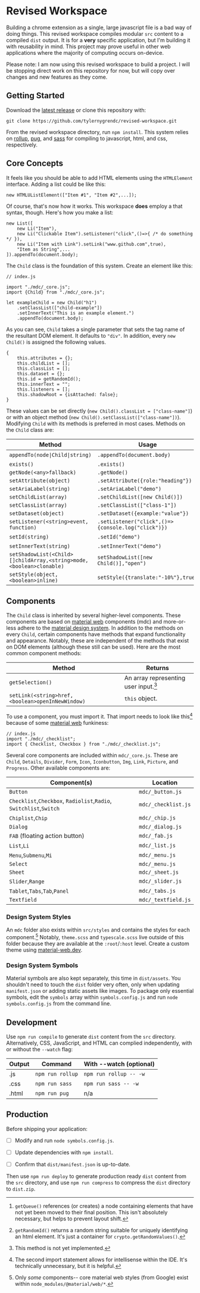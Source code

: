 # Revised Workspace

Building a chrome extension as a single, large javascript file is a bad way of doing things. This revised workspace compiles modular `src` content to a compiled `dist` output. It is for a **very** specific application, but I'm building it with reusability in mind. This project may prove useful in other web applications where the majority of computing occurs on-device.

Please note: I am now using this revised workspace to build a project. I will be stopping direct work on this repository for now, but will copy over changes and new features as they come.

## Getting Started

Download the [latest release](https://github.com/tylernygrendc/revised-workspace.git/releases/tag/v0.10`) or clone this repository with:

`git clone https://github.com/tylernygrendc/revised-workspace.git`

From the revised workspace directory, run `npm install`. This system relies on [rollup](https://rollupjs.org/), [pug](https://pugjs.org), and [sass](https://sass-lang.com) for compiling to javascript, html, and css, respectively. 

## Core Concepts

It feels like you should be able to add HTML elements using the `HTMLElement` interface. Adding a list could be like this:

```
new HTMLUListElement(["Item #1", "Item #2",...]);
```

Of course, that's now how it works. This workspace **does** employ a that syntax, though. Here's how you make a list:

```
new List([
    new Li("Item"),
    new Li("Clickable Item").setListener("click",()=>{ /* do something */ }),
    new Li("Item with Link").setLink("www.github.com",true),
    "Item as String",...
]).appendTo(document.body);
```

The `Child` class is the foundation of this system. Create an element like this:

```
// index.js

import "./mdc/_core.js";
import {Child} from "./mdc/_core.js";

let exampleChild = new Child("h1")
    .setClassList(["child-example"])
    .setInnerText("This is an example element.")
    .appendTo(document.body);
```

As you can see, `Child` takes a single parameter that sets the tag name of the resultant DOM element. It defaults to `"div"`. In addition, every `new Child()` is assigned the following values.
```
{
    this.attributes = {};
    this.childList = [];
    this.classList = [];
    this.dataset = {};
    this.id = getRandomId();
    this.innerText = "";
    this.listeners = [];
    this.shadowRoot = {isAttached: false};
}
```

These values can be set directly (`new Child().classList = ["class-name"]`) or with an object method (`new Child().setClassList(["class-name"])`). Modifying `Child` with its methods is preferred in most cases. Methods on the `Child` class are:

|Method|Usage|Default|Returns|
|---|---|---|---|
|`appendTo(node\|Child\|string)`|`.appendTo(document.body)`|`getQueue()`[^1]|`this`|
|`exists()`|`.exists()`||`boolean`|
|`getNode(<any>fallback)`|`.getNode()`|`null`|`HTMLElement`|
|`setAttribute(object)`|`.setAttribute({role:"heading"})`|`{}`|`this`|
|`setAriaLabel(string)`|`.setAriaLabel("demo")`|`""`|`this`|
|`setChildList(array)`|`.setChildList([new Child()])`|`[]`|`this`|
|`setClassList(array)`|`.setClassList(["class-1"])`|`[]`|`this`|
|`setDataset(object)`|`.setDataset({example:"value"})`|`{}`|`this`|
|`setListener(<string>event, function)`|`.setListener("click",()=>{console.log("click")})`|`""`,`function(){}`|`this`|
|`setId(string)`|`.setId("demo")`|`getRandomId()`[^2]|`this`|
|`setInnerText(string)`|`.setInnerText("demo")`|`""`|`this`|
|`setShadowList(<Child>[]childArray,<string>mode,<boolean>clonable)`|`setShadowList([new Child()],"open")`|`{isAttached:true, mode:"open", clonable:false}`|`this`|
|`setStyle(object,<boolean>inline)`|`setStyle({translate:"-10%"},true)`|`{},false`|`this`|

## Components

The `Child` class is inherited by several higher-level components. These components are based on [material web](https://material-web.dev/) components (mdc) and more-or-less adhere to the [material design system](https://m3.material.io/). In addition to the methods on every `Child`, certain components have methods that expand functionality and appearance. Notably, these are independent of the methods that exist on DOM elements (although these still can be used). Here are the most common component methods:

|Method|Returns|
|---|---|
|`getSelection()`|An array representing user input.[^3]|
|`setLink(<string>href,<boolean>openInNewWindow)`|`this` object.|

To use a component, you must import it. That import needs to look like this[^4] because of some [material web](https://material-web.dev/) funkiness:

```
// index.js
import "./mdc/_checklist";
import { Checklist, Checkbox } from "./mdc/_checklist.js";
```

Several core components are included within `mdc/_core.js`. These are `Child`, `Details`, `Divider`, `Form`, `Icon`, `Iconbutton`, `Img`, `Link`, `Picture`, and `Progress`. Other available components are:

|Component(s)|Location|
|---|---|
|`Button`|`mdc/_button.js`|
|`Checklist`,`Checkbox`, `Radiolist`,`Radio`, `Switchlist`,`Switch`|`mdc/_checklist.js`|
|`Chiplist`,`Chip`|`mdc/_chip.js`|
|`Dialog`|`mdc/_dialog.js`|
|`FAB` (floating action button)|`mdc/_fab.js`|
|`List`,`Li`|`mdc/_list.js`|
|`Menu`,`Submenu`,`Mi`|`mdc/_menu.js`|
|`Select`|`mdc/_menu.js`|
|`Sheet`|`mdc/_sheet.js`|
|`Slider`,`Range`|`mdc/_slider.js`|
|`Tablet`,`Tabs`,`Tab`,`Panel`|`mdc/_tabs.js`|
|`Textfield`|`mdc/_textfield.js`|

### Design System Styles

An `mdc` folder also exists within `src/styles` and contains the styles for each component.[^5] Notably, `theme.scss` and `typescale.scss` live outside of this folder because they are available at the `:root`/`:host` level. Create a custom theme using [material-web.dev](https://material-web.dev/).

### Design System Symbols

Material symbols are also kept separately, this time in `dist/assets`. You shouldn't need to touch the `dist` folder very often, only when updating `manifest.json` or adding static assets like images. To package only essential symbols, edit the `symbols` array within `symbols.config.js` and run `node symbols.config.js` from the command line.

## Development

Use `npm run compile` to generate `dist` content from the `src` directory. Alternatively, CSS, JavaScript, and HTML can complied independently, with or without the `--watch` flag:

|Output|Command|With --watch (optional)|
|---|---|---|
|.js|`npm run rollup`|`npm run rollup -- -w`|
|.css|`npm run sass`|`npm run sass -- -w`|
|.html|`npm run pug`|n/a|

## Production

Before shipping your application:

- [ ] Modify and run `node symbols.config.js`.

- [ ] Update dependencies with `npm install`.

- [ ] Confirm that `dist/manifest.json` is up-to-date.

Then use `npm run deploy` to generate production ready `dist` content from the `src` directory, and use `npm run compress` to compress the `dist` directory to `dist.zip`.

[^1]: `getQueue()` references (or creates) a node containing elements that have not yet been moved to their final position. This isn't absolutely necessary, but helps to prevent layout shift.
[^2]: `getRandomId()` returns a random string suitable for uniquely identifying an html element. It's just a container for `crypto.getRandomValues()`.
[^3]: This method is not yet implemented.
[^4]: The second import statement allows for intellisense within the IDE. It's technically unnecessary, but it is helpful.
[^5]: Only *some* components-- core material web styles (from Google) exist within `node_modules/@material/web/*`.